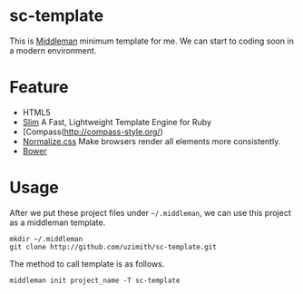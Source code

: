 # sc-template
This is [Middleman](http://middlemanapp.com/) minimum template for me.
We can start to coding soon in a modern environment.

# Feature
- HTML5
- [Slim](http://slim-lang.com/) A Fast, Lightweight Template Engine for Ruby
- [Compass(http://compass-style.org/)
- [Normalize.css](http://necolas.github.io/normalize.css/) Make browsers render all elements more consistently.
- [Bower](http://bower.io/)

# Usage

After we put these project files under `~/.middleman`, we can use this project as a middleman template.

```
mkdir ~/.middleman
git clone http://github.com/uzimith/sc-template.git
```

The method to call template is as follows.

```
middleman init project_name -T sc-template
```
